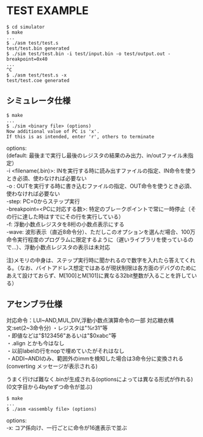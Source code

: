 # TEST EXAMPLE

    $ cd simulator
    $ make
    ...
    $ ./asm test/test.s
    test/test.bin generated
    $ ./sim test/test.bin -i test/input.bin -o test/output.out -breakpoint=0x40
    ...
    ^C
    $ ./asm test/test.s -x
    test/test.coe generated

## シミュレータ仕様

    $ make
    ...
    $ ./sim <binary file> (options)
    Now additional value of PC is 'x'.
    If this is as intended, enter 'r', others to terminate


options:  
(default: 最後まで実行し最後のレジスタの結果のみ出力、in/outファイル未指定）  
-i <filename(.bin)>: INを実行する時に読み出すファイルの指定、IN命令を使うとき必須、使わなければ必要ない  
-o <filename>: OUTを実行する時に書き込むファイルの指定、OUT命令を使うとき必須、使わなければ必要ない  
-step: PC=0からステップ実行  
-breakpoint=<PCに対応する数>: 特定のブレークポイントで常に一時停止（その行に達した時はすでにその行を実行している）  
-f: 浮動小数点レジスタを8桁の小数点表示にする  
-wave: 波形表示（直近8命令分）、ただしこのオプションを選んだ場合、100万命令実行程度のプログラムに限定するように（遅いライブラリを使っているので…）、浮動小数点レジスタの表示は未対応  

注)メモリの中身は、ステップ実行時に聞かれるので数字を入れたら答えてくれる。（なお、バイトアドレス想定ではあるが現状制限は各方面のデバグのためにあえて設けておらず、M[100]とM[101]に異なる32bit整数が入ることを許している）  

## アセンブラ仕様

対応命令：LUI~AND,MUL,DIV,浮動小数点演算命令の一部
対応糖衣構文:set(2~3命令分)
・レジスタは"%r31"等  
・即値などは"$123456"あるいは"$0xabc"等  
・.align とかも今はなし  
・以前labelの行をnopで埋めていたがそれはなし  
・ADDI~ANDIのみ、範囲外のimmを検知した場合は3命令分に変換される(converting メッセージが表示される)  

うまく行けば難なく.binが生成される(optionsによっては異なる形式が作れる)  
(0文字目から4byteずつ命令が並ぶ)  

    $ make
    ...
    $ ./asm <assembly file> (options)

options:  
-x: コア係向け、一行ごとに命令が16進表示で並ぶ
